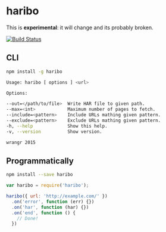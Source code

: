 # haribo

This is **experimental**: it will change and its probably broken. 

[![Build Status](https://magnum.travis-ci.com/wrangr/haribo.svg?token=4uyuoxi9qhvAfjzUTB6y&branch=master)](https://magnum.travis-ci.com/wrangr/haribo)

## CLI

```sh
npm install -g haribo
```

```sh
Usage: haribo [ options ] <url>

Options:

--out=</path/to/file>  Write HAR file to given path.
--max=<int>            Maximum number of pages to fetch.
--include=<pattern>    Include URLs mathing given pattern.
--exclude=<pattern>    Exclude URLs mathing given pattern.
-h, --help             Show this help.
-v, --version          Show version.

wrangr 2015
```

## Programmatically

```sh
npm install --save haribo
```

```js
var haribo = require('haribo');

haribo({ url: 'http://example.com/' })
  .on('error', function (err) {})
  .on('har', function (har) {})
  .on('end', function () {
    // Done!
  })
```
